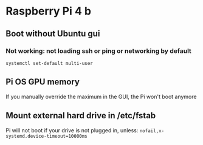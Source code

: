# Raspberry Pi 4 b


## Boot without Ubuntu gui
### Not working: not loading ssh or ping or networking by default
`systemctl set-default multi-user`


## Pi OS GPU memory
If you manually override the maximum in the GUI, the Pi won't boot anymore


## Mount external hard drive in /etc/fstab
Pi will not boot if your drive is not plugged in, unless:
`nofail,x-systemd.device-timeout=10000ms`
